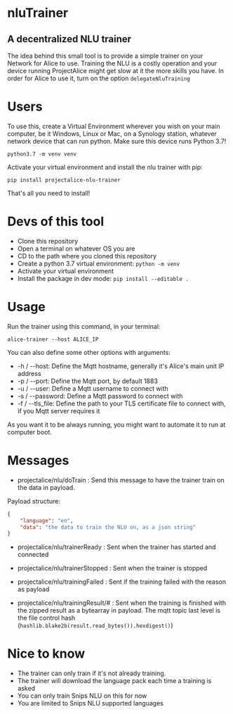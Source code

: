 # nluTrainer
## A decentralized NLU trainer
The idea behind this small tool is to provide a simple trainer on your Network for Alice to use. Training the NLU is a costly operation and your device running ProjectAlice might get slow at it the more skills you have. In order for Alice to use it, turn on the option `delegateNluTraining`

# Users
To use this, create a Virtual Environment wherever you wish on your main computer, be it Windows, Linux or Mac, on a Synology station, whatever network device that can run python. Make sure this device runs Python 3.7!

`python3.7 -m venv venv`

Activate your virtual environment and install the nlu trainer with pip:

`pip install projectalice-nlu-trainer`

That's all you need to install!

# Devs of this tool
- Clone this repository
- Open a terminal on whatever OS you are
- CD to the path where you cloned this repository
- Create a python 3.7 virtual environment:
  `python -m venv`
- Activate your virtual environment
- Install the package in dev mode:
  `pip install --editable .`


# Usage 
Run the trainer using this command, in your terminal:

`alice-trainer --host ALICE_IP`

You can also define some other options with arguments:

- -h / --host: Define the Mqtt hostname, generally it's Alice's main unit IP address
- -p / --port: Define the Mqtt port, by default 1883
- -u / --user: Define a Mqtt username to connect with
- -s / --password: Define a Mqtt password to connect with
- -f / --tls_file: Define the path to your TLS certificate file to connect with, if you Mqtt server requires it

As you want it to be always running, you might want to automate it to run at computer boot.

# Messages
- projectalice/nlu/doTrain : Send this message to have the trainer train on the data in payload.

Payload structure:

```json
{
    "language": "en",
    "data": "the data to train the NLU on, as a json string"
}
```

- projectalice/nlu/trainerReady : Sent when the trainer has started and connected
- projectalice/nlu/trainerStopped : Sent when the trainer is stopped

- projectalice/nlu/trainingFailed : Sent if the training failed with the reason as payload
- projectalice/nlu/trainingResult/# : Sent when the training is finished with the zipped result as a bytearray in payload. The mqtt topic last level is the file control hash (`hashlib.blake2b(result.read_bytes()).hexdigest()`)

# Nice to know
- The trainer can only train if it's not already training.
- The trainer will download the language pack each time a training is asked
- You can only train Snips NLU on this for now
- You are limited to Snips NLU supported languages
